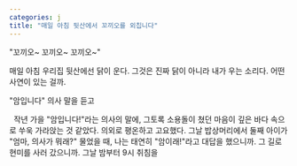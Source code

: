 ```yaml
---
categories: j
title: "매일 아침 뒷산에서 꼬끼오를 외칩니다"
---
```

"꼬끼오~ 꼬끼오~ 꼬끼오~"

매일 아침 우리집 뒷산에선 닭이 운다. 그것은 진짜 닭이 아니라 내가 우는 소리다. 어떤 사연이 있는 걸까.

"암입니다" 의사 말을 듣고&nbsp;

&nbsp;
작년 가을 "암입니다!"라는&nbsp;의사의 말에, 그토록 소용돌이 쳤던 마음이 깊은 바다 속으로 쑤욱 가라앉는 것 같았다. 의외로 평온하고 고요했다. 그날&nbsp;밥상머리에서 둘째 아이가 "엄마, 의사가 뭐래?" 물었을 때, 나는 태연히&nbsp;"암이래!"라고 대답을 했으니까. 그 길로 현미를 사러 갔으니까. 그날 밤부터 9시 취침을